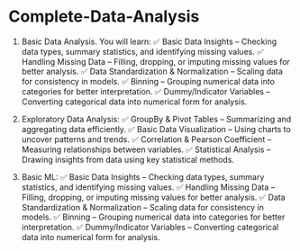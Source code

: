 # Complete-Data-Analysis

1. Basic Data Analysis. You will learn:
✅ Basic Data Insights – Checking data types, summary statistics, and identifying missing values.
✅ Handling Missing Data – Filling, dropping, or imputing missing values for better analysis.
✅ Data Standardization & Normalization – Scaling data for consistency in models.
✅ Binning – Grouping numerical data into categories for better interpretation.
✅ Dummy/Indicator Variables – Converting categorical data into numerical form for analysis.


3. Exploratory Data Analysis:
✅ GroupBy & Pivot Tables – Summarizing and aggregating data efficiently.
✅ Basic Data Visualization – Using charts to uncover patterns and trends.
✅ Correlation & Pearson Coefficient – Measuring relationships between variables.
✅ Statistical Analysis – Drawing insights from data using key statistical methods.

4. Basic ML:
✅ Basic Data Insights – Checking data types, summary statistics, and identifying missing values.
✅ Handling Missing Data – Filling, dropping, or imputing missing values for better analysis.
✅ Data Standardization & Normalization – Scaling data for consistency in models.
✅ Binning – Grouping numerical data into categories for better interpretation.
✅ Dummy/Indicator Variables – Converting categorical data into numerical form for analysis.
